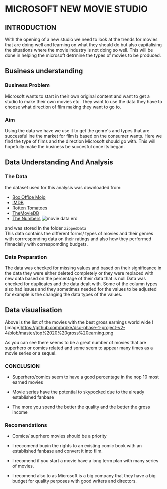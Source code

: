 # MICROSOFT NEW MOVIE STUDIO



## INTRODUCTION

With the opening of a new studio we need to look at the trends for movies that are doing well and learning on what they should do but also capitalising the situations where the movie industry is not doing so well. This will be done in helping the microsoft detrmine the types of movies to be produced.
## Business understanding

### Business Problem

Microsoft wants to start in their own original content and want to get a studio to make their own movies etc. They want to use the data they have to choose what direction of film making they want to go to. 

### Aim
Using the data we have we use it to get the genre's and types that are successful ine the market for film is based on the consumer wants. Here we find the type of films and the direction Microsoft should go with. This will hopefully make the business be succesful once its began.

## Data Understanding And Analysis

### The Data
the dataset used for this analysis was downloaded from:
* [Box Office Mojo](https://www.boxofficemojo.com/)
* [IMDB](https://www.imdb.com/)
* [Rotten Tomatoes](https://www.rottentomatoes.com/)
* [TheMovieDB](https://www.themoviedb.org/)
* [The Numbers](https://www.the-numbers.com/)
![movie data erd](https://raw.githubusercontent.com/learn-co-curriculum/dsc-phase-1-project-v2-4/master/movie_data_erd.jpeg)

and was stored  In the folder `zippedData`  
This data contains the different forms/ types of movies and their genres with corrresponding data on their ratings and also how they performed finnacially with correspomding budgets. 


### Data Preparation

The data was checked for missing values and based on their significance in the data they were either deleted completely or they were replaced with new data based on the percentage of their data that is null.Data was checked for duplicates and the data dealt with. Some of the column types also had issues and they sometimes needed for the values to be adjusted for example is the changing the data types of the values.

## Data visualisation
Above is the list of the movies with the best gross earnings world wide
![image]https://github.com/brdke/dsc-phase-1-project-v2-4/blob/master/top%2020%20gross%20earning.png

As you can see there seems to be a great number of movies that are superhero or comics related and some seem to appear many times as a movie series  or a sequel.
### CONCLUSION

* Superhero/comics seem to have a good percentage in the nop 10 most earned movies 

* Movie series have the potential to skypocked due to the already established fanbase

* The more you spend the better the quality and the better the gross income


### Recomendations
* Comics/ suprhero movies should be a priority

* I reccomend buyin the rights to an existing comic book with an established fanbase and convert it into film.

* I recomend if you start a movie have a long term plan with many series of movies.

* I recomend also to as Microsoft is a big company that they have a big budget for quality perposes with good writers and directors.






